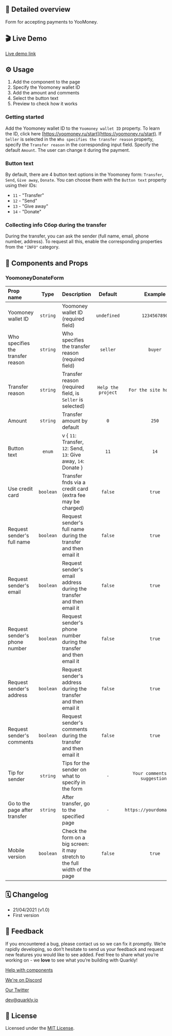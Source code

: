 ## 📖 Detailed overview

Form for accepting payments to YooMoney.

## 🎬 Live Demo

[Live demo link](https://quarkly-catalog.netlify.app/yoomoneydonateform/)

## ⚙️ Usage

1.  Add the component to the page
2.  Specify the Yoomoney wallet ID
3.  Add the amount and comments
4.  Select the button text
5.  Preview to check how it works

### Getting started

Add the Yoomoney wallet ID to the `Yoomoney wallet ID` property.
To learn the ID, click here [https://yoomoney.ru/start](https://yoomoney.ru/start).
If `Seller` is selected in the `Who specifies the transfer reason` property, specify the `Transfer reason` in the corresponding input field.
Specify the default `Amount`. The user can change it during the payment.

### Button text

By default, there are 4 button text options in the Yoomoney form: `Transfer`, `Send`, `Give away`, `Donate`.
You can choose them with the `Button text` property using their IDs:

-   `11` - "Transfer"
-   `12` - "Send"
-   `13` - "Give away"
-   `14` - "Donate"

### Collecting info Сбор during the transfer

During the transfer, you can ask the sender (full name, email, phone number, address).
To request all this, enable the corresponding properties from the `"INFO"` category.

## 🧩 Components and Props

### YoomoneyDonateForm

| Prop name                         |   Type    | Description                                                                  |      Default       |             Example             |
| :-------------------------------- | :-------: | :--------------------------------------------------------------------------- | :----------------: | :-----------------------------: |
| Yoomoney wallet ID                | `string`  | Yoomoney wallet ID (required field)                                          |    `undefined`     |          `1234567890`           |
| Who specifies the transfer reason | `string`  | Who specifies the transfer reason (required field)                           |      `seller`      |             `buyer`             |
| Transfer reason                   | `string`  | Transfer reason (required field, is `Seller` is selected)                    | `Help the project` |     `For the site hosting`      |
| Amount                            | `string`  | Transfer amount by default                                                   |        `0`         |              `250`              |
| Button text                       |  `enum`   | v { `11`: Transfer, `12`: Send, `13`: Give away, `14`: Donate }              |        `11`        |              `14`               |
| Use credit card                   | `boolean` | Transfer fnds via a credit card (extra fee may be charged)                   |      `false`       |             `true`              |
| Request sender's full name        | `boolean` | Request sender's full name during the transfer and then email it             |      `false`       |             `true`              |
| Request sender's email            | `boolean` | Request sender's email address during the transfer and then email it         |      `false`       |             `true`              |
| Request sender's phone number     | `boolean` | Request sender's phone number during the transfer and then email it          |      `false`       |             `true`              |
| Request sender's address          | `boolean` | Request sender's address during the transfer and then email it               |      `false`       |             `true`              |
| Request sender's comments         | `boolean` | Request sender's comments during the transfer and then email it              |      `false`       |             `true`              |
| Tip for sender                    | `string`  | Tips for the sender on what to specify in the form                           |        `-`         | `Your comments and suggestions` |
| Go to the page after transfer     | `string`  | After transfer, go to the specified page                                     |        `-`         |    `https://yourdomain.name`    |
| Mobile version                    | `boolean` | Check the form on a big screen: it may stretch to the full width of the page |      `false`       |             `true`              |

## 🗓 Changelog

-   21/04/2021 (v1.0)
-   First version

## 📮 Feedback

If you encountered a bug, please contact us so we can fix it promptly. We’re rapidly developing, so don’t hesitate to send us your feedback and request new features you would like to see added. Feel free to share what you’re working on - we **love** to see what you’re building with Quarkly!

[Help with components](https://community.quarkly.io/c/requests/11)

[We're on Discord](https://discord.gg/f9KhSMGX)

[Our Twitter](https://twitter.com/quarklyapp)

[dev@quarkly.io](mailto:dev@quarkly.io)

## 📝 License

Licensed under the [MIT License](./LICENSE).
